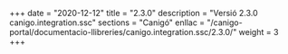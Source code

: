 +++
date        = "2020-12-12"
title       = "2.3.0"
description = "Versió 2.3.0 canigo.integration.ssc"
sections    = "Canigó"
enllac		= "/canigo-portal/documentacio-llibreries/canigo.integration.ssc/2.3.0/"
weight		= 3
+++
